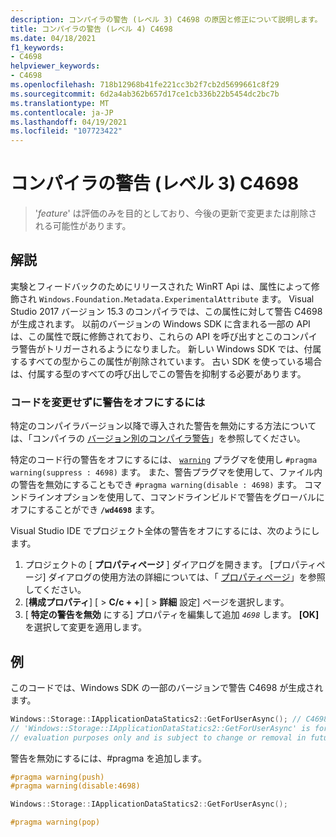 ```yaml
---
description: コンパイラの警告 (レベル 3) C4698 の原因と修正について説明します。
title: コンパイラの警告 (レベル 4) C4698
ms.date: 04/18/2021
f1_keywords:
- C4698
helpviewer_keywords:
- C4698
ms.openlocfilehash: 718b12968b41fe221cc3b2f7cb2d5699661c8f29
ms.sourcegitcommit: 6d2a4ab362b657d17ce1cb336b22b5454dc2bc7b
ms.translationtype: MT
ms.contentlocale: ja-JP
ms.lasthandoff: 04/19/2021
ms.locfileid: "107723422"
---
```

# <a name="compiler-warning-level-3-c4698"></a>コンパイラの警告 (レベル 3) C4698

> '*feature*' は評価のみを目的としており、今後の更新で変更または削除される可能性があります。

## <a name="remarks"></a>解説

実験とフィードバックのためにリリースされた WinRT Api は、属性によって修飾され `Windows.Foundation.Metadata.ExperimentalAttribute` ます。 Visual Studio 2017 バージョン 15.3 のコンパイラでは、この属性に対して警告 C4698 が生成されます。 以前のバージョンの Windows SDK に含まれる一部の API は、この属性で既に修飾されており、これらの API を呼び出すとこのコンパイラ警告がトリガーされるようになりました。 新しい Windows SDK では、付属するすべての型からこの属性が削除されています。 古い SDK を使っている場合は、付属する型のすべての呼び出しでこの警告を抑制する必要があります。

### <a name="to-turn-off-the-warning-without-code-changes"></a>コードを変更せずに警告をオフにするには

特定のコンパイラバージョン以降で導入された警告を無効にする方法については、「コンパイラの [バージョン別のコンパイラ警告](compiler-warnings-by-compiler-version.md)」を参照してください。

特定のコード行の警告をオフにするには、 [`warning`](../../preprocessor/warning.md) プラグマを使用し `#pragma warning(suppress : 4698)` ます。 また、警告プラグマを使用して、ファイル内の警告を無効にすることもでき `#pragma warning(disable : 4698)` ます。 コマンドラインオプションを使用して、コマンドラインビルドで警告をグローバルにオフにすることができ **`/wd4698`** ます。

Visual Studio IDE でプロジェクト全体の警告をオフにするには、次のようにします。

1. プロジェクトの [ **プロパティページ** ] ダイアログを開きます。 [プロパティページ] ダイアログの使用方法の詳細については、「 [プロパティページ](../../build/reference/property-pages-visual-cpp.md)」を参照してください。
1. [**構成プロパティ**] [  >  **C/c + +**] [  >  **詳細** 設定] ページを選択します。
1. [ **特定の警告を無効** にする] プロパティを編集して追加 *`4698`* します。 **[OK]** を選択して変更を適用します。

## <a name="example"></a>例

このコードでは、Windows SDK の一部のバージョンで警告 C4698 が生成されます。

```cpp
Windows::Storage::IApplicationDataStatics2::GetForUserAsync(); // C4698
// 'Windows::Storage::IApplicationDataStatics2::GetForUserAsync' is for
// evaluation purposes only and is subject to change or removal in future updates
```

警告を無効にするには、#pragma を追加します。

```cpp
#pragma warning(push)
#pragma warning(disable:4698)

Windows::Storage::IApplicationDataStatics2::GetForUserAsync();

#pragma warning(pop)
```
